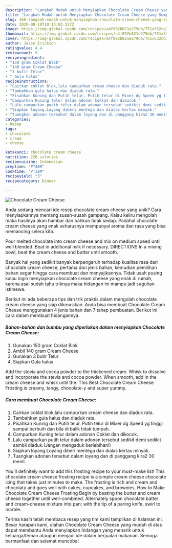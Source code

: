 ```yaml
---
description: "Langkah Mudah untuk Menyiapkan Chocolate Cream Cheese yang Sempurna"
title: "Langkah Mudah untuk Menyiapkan Chocolate Cream Cheese yang Sempurna"
slug: 360-langkah-mudah-untuk-menyiapkan-chocolate-cream-cheese-yang-sempurna
date: 2020-08-18T10:13:03.527Z
image: https://img-global.cpcdn.com/recipes/a4f892b821e279db/751x532cq70/chocolate-cream-cheese-foto-resep-utama.jpg
thumbnail: https://img-global.cpcdn.com/recipes/a4f892b821e279db/751x532cq70/chocolate-cream-cheese-foto-resep-utama.jpg
cover: https://img-global.cpcdn.com/recipes/a4f892b821e279db/751x532cq70/chocolate-cream-cheese-foto-resep-utama.jpg
author: Jesse Erickson
ratingvalue: 4.4
reviewcount: 9
recipeingredient:
- "150 gram Coklat Blok"
- "140 gram Cream Cheese"
- "3 butir Telur"
- " Gula halus"
recipeinstructions:
- "Cairkan coklat blok,lalu campurkan cream cheese dan diaduk rata."
- "Tambahkan gula halus dan diaduk rata."
- "Pisahkan Kuning dan Putih telur. Putih telur di Mixer dg Speed yg tinggi sampai berbuih dan bila di balik  tidak tumpah."
- "Campurkan Kuning telur dalam adonan Coklat dan dikocok."
- "Lalu campurkan putih telur dalam adonan tersebut sedikit demi sedikit sambil diaduk.(Jangan mengaduk berlebihan!)"
- "Siapkan loyang.Loyang diberi mentega dan dialas kertas minyak."
- "Tuangkan adonan tersebut dalam loyang dan di panggang kira2 30 menit."
categories:
- Resep
tags:
- chocolate
- cream
- cheese

katakunci: chocolate cream cheese 
nutrition: 220 calories
recipecuisine: Indonesian
preptime: "PT40M"
cooktime: "PT38M"
recipeyield: "3"
recipecategory: Dinner

---
```



![Chocolate Cream Cheese](https://img-global.cpcdn.com/recipes/a4f892b821e279db/751x532cq70/chocolate-cream-cheese-foto-resep-utama.jpg)

Anda sedang mencari ide resep chocolate cream cheese yang unik? Cara menyiapkannya memang susah-susah gampang. Kalau keliru mengolah maka hasilnya akan hambar dan bahkan tidak sedap. Padahal chocolate cream cheese yang enak seharusnya mempunyai aroma dan rasa yang bisa memancing selera kita.

Pour melted chocolate into cream cheese and mix on medium speed until well blended. Beat in additional milk if necessary. DIRECTIONS In a mixing bowl, beat the cream cheese and butter until smooth.

Banyak hal yang sedikit banyak berpengaruh terhadap kualitas rasa dari chocolate cream cheese, pertama dari jenis bahan, kemudian pemilihan bahan segar hingga cara membuat dan menyajikannya. Tidak usah pusing kalau ingin menyiapkan chocolate cream cheese yang enak di rumah, karena asal sudah tahu triknya maka hidangan ini mampu jadi suguhan istimewa.


Berikut ini ada beberapa tips dan trik praktis dalam mengolah chocolate cream cheese yang siap dikreasikan. Anda bisa membuat Chocolate Cream Cheese menggunakan 4 jenis bahan dan 7 tahap pembuatan. Berikut ini cara dalam membuat hidangannya.

<!--inarticleads1-->

##### Bahan-bahan dan bumbu yang diperlukan dalam menyiapkan Chocolate Cream Cheese:

1. Gunakan 150 gram Coklat Blok
1. Ambil 140 gram Cream Cheese
1. Gunakan 3 butir Telur
1. Siapkan  Gula halus


Add the stevia and cocoa powder to the thickened cream. Whisk to dissolve and incorporate the stevia and cocoa powder. When smooth, add in the cream cheese and whisk until the. This Best Chocolate Cream Cheese Frosting is creamy, tangy, chocolate-y and super yummy. 

<!--inarticleads2-->

##### Cara membuat Chocolate Cream Cheese:

1. Cairkan coklat blok,lalu campurkan cream cheese dan diaduk rata.
1. Tambahkan gula halus dan diaduk rata.
1. Pisahkan Kuning dan Putih telur. Putih telur di Mixer dg Speed yg tinggi sampai berbuih dan bila di balik  tidak tumpah.
1. Campurkan Kuning telur dalam adonan Coklat dan dikocok.
1. Lalu campurkan putih telur dalam adonan tersebut sedikit demi sedikit sambil diaduk.(Jangan mengaduk berlebihan!)
1. Siapkan loyang.Loyang diberi mentega dan dialas kertas minyak.
1. Tuangkan adonan tersebut dalam loyang dan di panggang kira2 30 menit.


You&#39;ll definitely want to add this frosting recipe to your must-make list! This chocolate cream cheese frosting recipe is a simple cream cheese chocolate icing that takes just minutes to make. The frosting is rich and cream and chocolaty and goes well with cakes, cupcakes, and brownies. How to Make Chocolate Cream Cheese Frosting Begin by beating the butter and cream cheese together until well-combined. Alternately spoon chocolate batter and cream-cheese mixture into pan; with the tip of a paring knife, swirl to marble. 

Terima kasih telah membaca resep yang tim kami tampilkan di halaman ini. Besar harapan kami, olahan Chocolate Cream Cheese yang mudah di atas dapat membantu Anda menyiapkan hidangan yang menarik untuk keluarga/teman ataupun menjadi ide dalam berjualan makanan. Semoga bermanfaat dan selamat mencoba!
